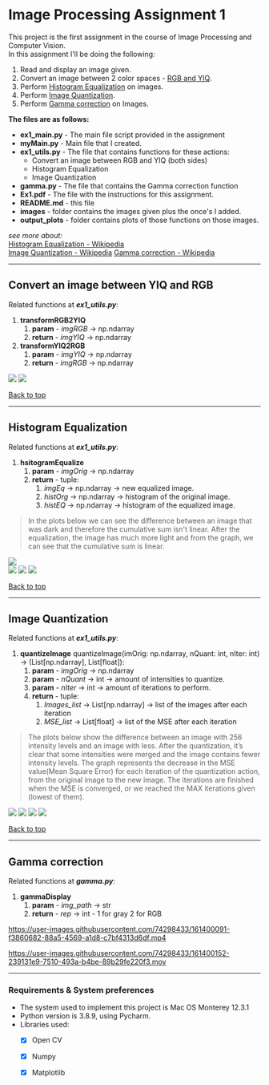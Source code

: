 # Image Processing Assignment 1

This project is the first assignment in the course of Image Processing and Computer Vision.   
In this assignment I'll be doing the following:
1. Read and display an image given.
2. Convert an image between 2 color spaces - [RGB and YIQ][1].
3. Perform [Histogram Equalization][2] on images.
4. Perform [Image Quantization][3].
5. Perform [Gamma correction][4] on Images.

**The files are as follows:**
* **ex1_main.py** - The main file script provided in the assignment
* **myMain.py** - Main file that I created.
* **ex1_utils.py** - The file that contains functions for these actions:
  * Convert an image between RGB and YIQ (both sides)
  * Histogram Equalization
  * Image Quantization  
* **gamma.py** - The file that contains the Gamma correction function
* **Ex1.pdf** - The file with the instructions for this assignment.
* **README.md** - this file
* **images** - folder contains the images given plus the once's I added.
* **output_plots** - folder contains plots of those functions on those images.

_see more about:_  
[Histogram Equalization - Wikipedia](https://en.wikipedia.org/wiki/Histogram_equalization)  
[Image Quantization - Wikipedia](https://en.wikipedia.org/wiki/Quantization_(image_processing))  
[Gamma correction - Wikipedia](https://en.wikipedia.org/wiki/Gamma_correction)
____

## Convert an image between YIQ and RGB

Related functions at **_ex1_utils.py_**:
1. **transformRGB2YIQ**
   1. **param** - _imgRGB_ -> np.ndarray
   2. **return** - _imgYIQ_ -> np.ndarray
2. **transformYIQ2RGB**
   1. **param** - _imgYIQ_ -> np.ndarray
   2. **return** - _imgRGB_ -> np.ndarray

![](output_plots/sunset_color_spaces.png)
![](output_plots/water_bear_3clr_spaces.png)  

[Back to top ][5]
___

## Histogram Equalization

Related functions at **_ex1_utils.py_**:
1. **hsitogramEqualize**
   1. **param** - _imgOrig_ -> np.ndarray
   2. **return** - tuple:
      1. _imgEq_ -> np.ndarray -> new equalized image.
      2. _histOrg_ -> np.ndarray -> histogram of the original image.
      3. _histEQ_ -> np.ndarray -> histogram of the equalized image.

> In the plots below we can see the difference between an image that was dark and therefore the cumulative sum
isn't linear. After the equalization, the image has much more light and from the graph, we can see that the cumulative sum is linear.

![](output_plots/hist_dark_color.png)   
![](output_plots/hist_lighthouse_color.png)
![](output_plots/hist_penguin_gray.png)
![](output_plots/hist_sunset_color.png)

[Back to top ][5]
___

## Image Quantization

Related functions at **_ex1_utils.py_**:
1. **quantizeImage**  quantizeImage(imOrig: np.ndarray, nQuant: int, nIter: int) -> (List[np.ndarray], List[float]):
   1. **param** - _imgOrig_ -> np.ndarray
   2. **param** - _nQuant_ -> int -> amount of intensities to quantize.
   3. **param** - _nIter_ -> int -> amount of iterations to perform.
   4. **return** - tuple:
      1. _Images_list_ -> List[np.ndarray] -> list of the images after each iteration
      2. _MSE_list_ -> List[float] -> list of the MSE after each iteration
>The plots below show the difference between an image with 256 intensity levels and an image with less. After the quantization, it’s clear that some intensities were merged and the image contains fewer intensity levels. The graph represents the decrease in the MSE value(Mean Square Error) for each iteration of the quantization action, from the original image to the new image. The iterations are finished when the MSE is converged, or we reached the MAX iterations given (lowest of them).

![](output_plots/q4_100iter_uluru_color.png)
![](output_plots/q6_200iter_beach_color.png)
![](output_plots/fewq_uluru_color.png)
![](output_plots/fewq_beach_gray.png)

[Back to top ][5]
___

## Gamma correction

Related functions at **_gamma.py_**:
1. **gammaDisplay** 
   1. **param** - _img_path_ -> str
   2. **return** - _rep_ -> int - 1 for gray 2 for RGB



https://user-images.githubusercontent.com/74298433/161400091-f3860682-88a5-4569-a1d8-c7bf4313d6df.mp4
   



https://user-images.githubusercontent.com/74298433/161400152-239131e9-7510-493a-b4be-89b29fe220f3.mov


--- 
      
### Requirements & System preferences

* The system used to implement this project is Mac OS Monterey 12.3.1
* Python version is 3.8.9, using Pycharm.
* Libraries used:
  - [x] Open CV
  - [x] Numpy
  - [x] Matplotlib
  


[1]:#convert-an-image-between-YIQ-and-RGB "RGB and YIQ"
[2]:#Histogram-Equalization "Histogram Equalization"
[3]:#Image-Quantization "Image Quantization"
[4]:#Gamma-correction "Gamma correction"
[5]:#Image-Processing-Assignment-1 "Back to top"
